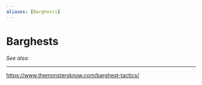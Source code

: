 ```yaml
---
aliases: [Barghests]
---
```

# Barghests
*See also:* 
___
https://www.themonstersknow.com/barghest-tactics/